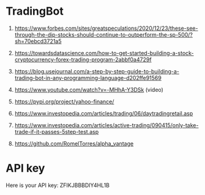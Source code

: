 # TradingBot
1. https://www.forbes.com/sites/greatspeculations/2020/12/23/these-see-through-the-dip-stocks-should-continue-to-outperform-the-sp-500/?sh=70ebcd3721a5
2. https://towardsdatascience.com/how-to-get-started-building-a-stock-cryptocurrency-forex-trading-program-2abbf0a4729f
3. https://blog.usejournal.com/a-step-by-step-guide-to-building-a-trading-bot-in-any-programming-language-d202ffe91569

4. https://www.youtube.com/watch?v=-MHhA-Y3DSk          (video)
5. https://pypi.org/project/yahoo-finance/ 
6. https://www.investopedia.com/articles/trading/06/daytradingretail.asp
7. https://www.investopedia.com/articles/active-trading/090415/only-take-trade-if-it-passes-5step-test.asp
8. https://github.com/RomelTorres/alpha_vantage 

# API key
Here is your API key: ZFIKJBBBDIY4HL1B